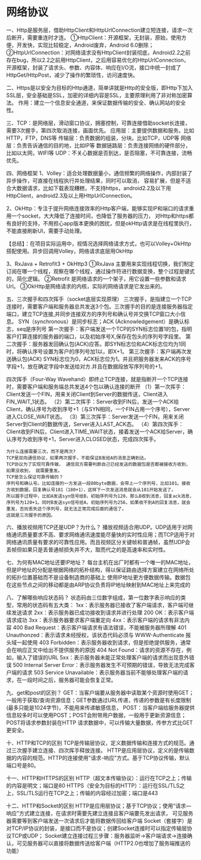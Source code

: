 # 网络协议
一、Http是服务层，借助HttpClient和HttpUrlConnection建立短连接，请求一次后断开，需要重连时才连。
       ①HttpClient：开源框架，无封装，原始，使用方便，开发快，实现比较稳定，Android废弃，Android 6.0删除；
       ②HttpUrlConnection：对网络请求没有HttpClient封装彻底，Android2.2之前存在bug，所以2.2之前用HttpClient，之后用容易优化的HttpUrlConnection，
       开源框架，封装了请求头、参数、内容体、响应在I/O流，接口中统一封成了HttpGet/HttpPost，减少了操作的繁琐性，访问速度快。

二、Https是以安全为目标的Http通道，简单讲就是Http的安全版，即Http下加入SSL层，安全基础是SSL，加密的详细内容是SSL，主要原理利用了非对称加密算法。
   作用：建立一个信息安全通道，来保证数据传输的安全、确认网站的安全性。

三、TCP：是网络层，滑动窗口协议，拥塞控制，可靠连接借助socket长连接，需要3次握手，第四次取消连接，画面优先。
        应用层：主要提供数据和服务。比如HTTP，FTP，DNS等
        传输层：负责数据的组装，分块。比如TCP，UDP等
        网络层：负责告诉通信的目的地，比如IP等
        数据链路层：负责连接网络的硬件部分，比如以太网，WIFI等
    UDP：不关心数据是否到达，是否阻塞，不可靠连接，流畅优先。

四、网络框架
   1、Volley：适合处理数据量小，通信频繁的网络操作，内部封装了异步操作，可直接在线程执行并处理结果，同时可以取消，
    容易扩展，但是不适合大数据请求，比如下载表现糟糕，不支持https，android2.2及以下用HttpClient，android2.3及以上用HttpUrlConnection。

   2、OkHttp：专注于提升网络连接效率的Http客户端，能够实现IP和端口的请求重用一个socket，大大降低了连接时间，也降低了服务器的压力，
    对Http和https都有良好的支持，不用担心app版本更换的困扰，但是okHttp请求是在线程里执行，不能直接刷新UI，需要手动处理。

   【总结】：在项目实际运用中，视情况选择网络请求方式，也可以Volley+OkHttp搭配使用。异步回调用Volley，网络请求底层用OkHttp

  3、RxJava + Retrofit3 + OkHttp3
   ①RxJava 主要用来实现线程切换，我们制定订阅在哪一个线程，观察在哪个线程，通过操作符进行数据变换，整个过程是键式的，简化逻辑。
   ②Retrofit 是网络请求的一个架子，用它设置一些参数和请求Url。
   ③OkHttp是网络请求的内核，实际的网络请求是它发出来的。

五、三次握手和四次挥手（socket底层实现原理）
   三次握手，是指建立一个TCP连接时，需要客户端和服务器总共发送3个包。三次握手的目的是连接服务器指定端口，建立TCP连接,并同步连接双方的序列号和确认号并交换TCP窗口大小信息。
   SYN（synchronous）是同步标志；ACK (Acknowledgement）是确认标志，seq是序列号
      第一次握手：客户端发送一个TCP的SYN标志位置1的包，指明客户打算连接的服务器的端口，以及初始序号X,保存在包头的序列号字段里。
      第二次握手：服务器发回确认包(ACK)应答。即SYN标志位和ACK标志位均为1同时，将确认序号设置为客户的序列号加1以，即X+1。
      第三次握手：客户端再次发送确认包(ACK) SYN标志位为0，ACK标志位为1。并且把服务器发来ACK的序号字段+1，放在确定字段中发送给对方.并且在数据段放写序列号的+1。

   四次挥手（Four-Way Wavehand）即终止TCP连接，就是指断开一个TCP连接时，需要客户端和服务端总共发送4个包以确认连接的断开
      （1）第一次挥手：Client发送一个FIN，用来关闭Client到Server的数据传送，Client进入FIN_WAIT_1状态。
      （2）第二次挥手：Server收到FIN后，发送一个ACK给Client，确认序号为收到序号+1（与SYN相同，一个FIN占用一个序号），Server进入CLOSE_WAIT状态。
      （3）第三次挥手：Server发送一个FIN，用来关闭Server到Client的数据传送，Server进入LAST_ACK态。
      （4）第四次挥手：Client收到FIN后，Client进入TIME_WAIT状态，接着发送一个ACK给Server，确认序号为收到序号+1，Server进入CLOSED状态，完成四次挥手。

    为什么连接需要三次，而不是两次?
    TCP是双向通信协议，如果两次握手，不能保证B发给A的消息正确到达。
    TCP协议为了实现可靠传输， 通信双方需要判断自己已经发送的数据包是否都被接收方收到， 如果没收到， 就需要重发。
    TCP是怎么保证可靠传输的？
    序列号和确认号。比如连接的一方发送一段80byte数据，会带上一个序列号，比如101。接收方收到数据，回复确认号181（180+1），这样下一次发送消息就会从181开始发送了。
    所以握手过程中，比如A发送syn信号给B，初始序列号为120，那么B收到消息，回复ack消息，序列号为120+1。同时B发送syn信号给A，初始序列号为256，如果收不到A的回复消息，就会重发，否则丢失这个序列号，就无法正常完成后面的通信了。
    这就是三次握手的原因。

六、播放视频用TCP还是UDP？为什么？
    播放视频适合用UDP。UDP适用于对网络通讯质量要求不高、要求网络通讯速度能尽量快的实时性应用；而TCP适用于对网络通讯质量有要求的可靠性应用。而且视频区分关键帧和普通帧，虽然UDP会丢帧但如果只是丢普通帧损失并不大，取而代之的是高速率和实时性。

七、为何有MAC地址还要IP地址？
   每台主机在出厂时都有一个唯一的MAC地址，但是IP地址的分配是根据网络的拓朴结构，得以保证路由选择方案建立在网络所处的拓扑位置基础而不是设备制造商的基础上
   使用IP地址更方便数据传输。数据包在这些节点之间的移动都是由ARP协议负责将IP地址映射到MAC地址上来完成的

八、了解哪些响应状态码？
    状态码由三位数字组成，第一位数字表示响应的类型，常用的状态码有五大类：
    1xx：表示服务器已接收了客户端请求，客户端可继续发送请求
    2xx：表示服务器已成功接收到请求并进行处理
    200 OK：表示客户端请求成功
    3xx：表示服务器要求客户端重定向
    4xx：表示客户端的请求有非法内容
    400 Bad Request：表示客户端请求有语法错误，不能被服务器所理解
    401 Unauthonzed：表示请求未经授权，该状态代码必须与 WWW-Authenticate 报头域一起使用
    403 Forbidden：表示服务器收到请求，但是拒绝提供服务，通常会在响应正文中给出不提供服务的原因
    404 Not Found：请求的资源不存在，例如，输入了错误的URL
    5xx：表示服务器未能正常处理客户端的请求而出现意外错误
    500 Internal Server Error：表示服务器发生不可预期的错误，导致无法完成客户端的请求
    503 Service Unavailable：表示服务器当前不能够处理客户端的请求，在一段时间之后，服务器可能会恢复正常。

九、get和post的区别？
  GET：当客户端要从服务器中读取某个资源时使用GET；一般用于获取/查询资源信息；GET参数通过URL传递，传递的参数是有长度限制(最多只能是1024字节)，不能用来传递敏感信息，
  POST：当客户端给服务器提供信息较多时可以使用POST；POST会附带用户数据，一般用于更新资源信息；
        POST将请求参数封装在HTTP 请求数据中，可以传输大量数据，传参方式比GET更安全。

十、HTTP和TCP的区别
  TCP是传输层协议，定义数据传输和连接方式的规范。通过三次握手建立连接、四次挥手释放连接。
  HTTP是应用层协议，定义的是传输数据的内容的规范。HTTP的连接使用"请求-响应"方式。基于TCP协议传输，默认端口号是80。

十一、HTTP和HTTPS的区别
  HTTP（超文本传输协议）：运行在TCP之上；传输的内容是明文；端口是80
  HTTPS（安全为目标的HTTP）：运行在SSL/TLS之上，SSL/TLS运行在TCP之上；传输的内容经过加密；端口是443

十二、HTTP和Socket的区别
  HTTP是应用层协议；基于TCP协议；使用“请求—响应”方式建立连接，在请求时需要先建立连接且客户端要先发出请求，
      可见服务器需要等到客户端发送一次请求后才能将数据传回给客户端
  Socket（套接字）是对TCP/IP协议的封装，是接口而不是协议；创建Socket连接时可以指定传输层协议TCP或UDP；
     Socket建立连接过程三步骤：服务器监听->客户端请求->连接确认，可见服务器可以直接将数据传送给客户端（HTTP2.0也增加了服务端推送的功能）

